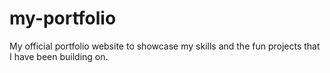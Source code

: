 # my-portfolio
My official portfolio website to showcase my skills and the fun projects that I have been building on.
